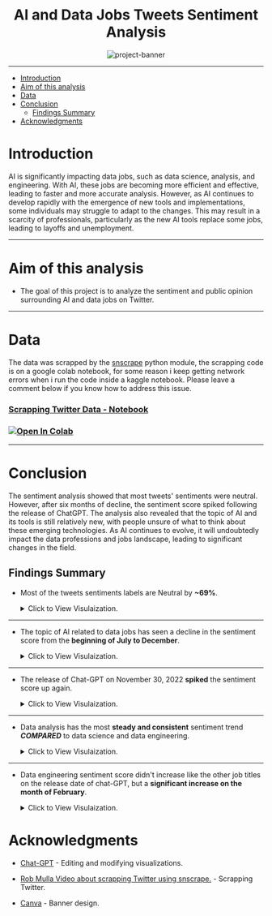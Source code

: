 <h1 align="center">AI and Data Jobs Tweets Sentiment Analysis</h1>

<div style="text-align:center;">
    <img src="https://i.imgur.com/4yRKIg2.jpg" alt="project-banner">
</div>

---
- [Introduction](#introduction)
- [Aim of this analysis](#aim-of-this-analysis)
- [Data](#data)
- [Conclusion](#conclusion)
  - [Findings Summary](#findings-summary)
- [Acknowledgments](#acknowledgments)


# Introduction 

AI is significantly impacting data jobs, such as data science, analysis, and engineering. With AI, these jobs are becoming more efficient and effective, leading to faster and more accurate analysis. However, as AI continues to develop rapidly with the emergence of new tools and implementations, some individuals may struggle to adapt to the changes. This may result in a scarcity of professionals, particularly as the new AI tools replace some jobs, leading to layoffs and unemployment.

---

# Aim of this analysis

- The goal of this project is to analyze the sentiment and public opinion surrounding AI and data jobs on Twitter.

---

# Data

The data was scrapped by the [snscrape](https://pypi.org/project/snscrape/) python module, the scrapping code is on a google colab notebook, for some reason i keep getting network errors when i run the code inside a kaggle notebook. Please leave a comment below if you know how to address this issue.

### [Scrapping Twitter Data - Notebook](https://colab.research.google.com/drive/1UCfnbtno2Bvhz3Xh0S9L6HJ285_lADZK?usp=sharing)<!-- omit in toc -->

### [![Open In Colab](https://colab.research.google.com/assets/colab-badge.svg)](https://colab.research.google.com/drive/1UCfnbtno2Bvhz3Xh0S9L6HJ285_lADZK?usp=sharing)<!-- omit in toc -->

---

# Conclusion

The sentiment analysis showed that most tweets' sentiments were neutral. However, after six months of decline, the sentiment score spiked following the release of ChatGPT. The analysis also revealed that the topic of AI and its tools is still relatively new, with people unsure of what to think about these emerging technologies. As AI continues to evolve, it will undoubtedly impact the data professions and jobs landscape, leading to significant changes in the field.

## Findings Summary

- Most of the tweets sentiments labels are Neutral by **~69%**.
    <details>
    <summary>Click to View Visulaization.</summary>

    ![Alt text](Assets/percentage%20of%20sentiment%20labels.png)
    </details>

****

- The topic of AI related to data jobs has seen a decline in the sentiment score from the **beginning of July to December**. 
    <details>
    <summary>Click to View Visulaization.</summary>

    ![Alt text](Assets/sentiment%20score%20trend.png)
    </details>

****

- The release of Chat-GPT on November 30, 2022 **spiked** the sentiment score up again.

    <details>
    <summary>Click to View Visulaization.</summary>

    ![Alt text](Assets/Chat-GPT%20release%20effect%20on%20sentiment%20score%20trend.png)
    </details>

****

- Data analysis has the most **steady and consistent** sentiment trend ***COMPARED*** to data science and data engineering.

    <details>
    <summary>Click to View Visulaization.</summary>
    
    ![Alt text](Assets/data%20analysis%20trend.png)
    </details>

****

- Data engineering sentiment score didn't increase like the other job titles on the release date of chat-GPT, but a **significant increase on the month of February**.

    <details>
    <summary>Click to View Visulaization.</summary>

    ![Alt text](Assets/de%20trend.png)
    </details>

# Acknowledgments

- [Chat-GPT](https://chat.openai.com/) - Editing and modifying visualizations.

- [Rob Mulla Video about scrapping Twitter using snscrape.](https://www.youtube.com/watch?v=PUMMCLrVn8A&pp=ygUIc25zY3JhcGU%3D) - Scrapping Twitter.

- [Canva](https://www.canva.com/) - Banner design.


